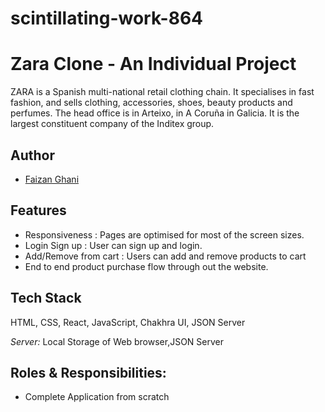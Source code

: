 # scintillating-work-864
# Zara Clone - An Individual Project

ZARA is a Spanish multi-national retail clothing chain. It specialises in fast fashion, and sells clothing, accessories, shoes, beauty products and perfumes. The head office is in Arteixo, in A Coruña in Galicia. It is the largest constituent company of the Inditex group.


## Author

- [Faizan Ghani](https://github.com/faizanghani2222)


## Features

- Responsiveness : Pages are optimised for most of the screen sizes.
- Login Sign up : User can sign up and login.
- Add/Remove from cart : Users can add and remove products to cart
- End to end product purchase flow through out the website.


## Tech Stack

HTML, CSS, React, JavaScript, Chakhra UI, JSON Server

*Server:* Local Storage of Web browser,JSON Server


## Roles & Responsibilities:
- Complete Application from scratch
